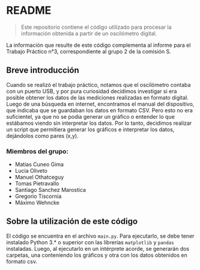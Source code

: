 # README
> Este repositorio contiene el código utilizado para procesar  la información obtenida a partir de un oscilómetro digital.

La información que resulte de este código complementa al informe para el Trabajo Práctico n°3, correspondiente al grupo 2 de la comisión S.

## Breve introducción
Cuando se realizó el trabajo práctico, notamos que el oscilómetro contaba con un puerto USB, y por pura curiosidad decidimos investigar si era posible obtener los datos de las mediciones realizadas en formato digital. Luego de una búsqueda en internet, encontramos el manual del dispositivo, que indicaba que se guardaban los datos en formato CSV. Pero esto no era suficientel, ya que no se podia generar un gráfico o entender lo que estábamos viendo sin interpretar los datos. Por lo tanto, decidimos realizar un script que permitiera generar los gráficos e interpretar los datos, dejándolos como pares (x,y).


### Miembros del grupo: 
* Matias Cuneo Gima
* Lucia Oliveto
* Manuel Othatceguy
* Tomas Pietravallo
* Santiago Sanchez Marostica
* Gregorio Tiscornia
* Máximo Wehncke


## Sobre la utilización de este código
El código se encuentra en el archivo `main.py`. Para ejecutarlo, se debe tener instalado Python 3.* o superior con las librerías `matplotlib` y `pandas` instaladas. Luego, al ejecutarlo en un intérprete acorde, se generarán dos carpetas, una conteniendo los gráficos y otra con los datos obtenidos en formato csv.